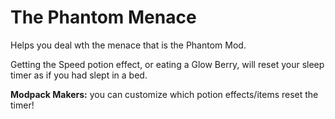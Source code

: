 # The Phantom Menace

Helps you deal wth the menace that is the Phantom Mod.

Getting the Speed potion effect, or eating a Glow Berry, will reset your sleep timer as if you had slept in a bed.

**Modpack Makers:** you can customize which potion effects/items reset the timer!
